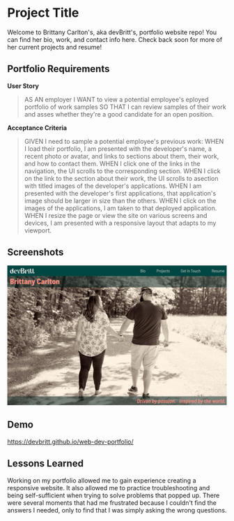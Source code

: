 
# Project Title

Welcome to Brittany Carlton's, aka devBritt's, portfolio website repo! You can find her bio, work, and contact info here. Check back soon for more of her current projects and resume!
## Portfolio Requirements

**User Story**
> AS AN employer
> I WANT to view a potential employee's eployed portfolio of work samples
> SO THAT I can review samples of their work and asses whether they're a good candidate for an open position.

**Acceptance Criteria**
> GIVEN I need to sample a potential employee's previous work:
> WHEN I load their portfolio, I am presented with the developer's name, a recent photo or avatar, and links to sections about them, their work, and how to contact them.
> WHEN I click one of the links in the navigation, the UI scrolls to the corresponding section.
> WHEN I click on the link to the section about their work, the UI scrolls to asection with titled images of the developer's applications.
> WHEN I am presented with the developer's first applications, that application's image should be larger in size than the others.
> WHEN I click on the images of the applications, I am taken to that deployed application.
> WHEN I resize the page or view the site on various screens and devices, I am presented with a responsive layout that adapts to my viewport.
## Screenshots

![App Screenshot](./assets/images/screenshot.jpg)


## Demo

https://devbritt.github.io/web-dev-portfolio/
## Lessons Learned

Working on my portfolio allowed me to gain experience creating a responsive website.
It also allowed me to practice troubleshooting and being self-sufficient when trying to solve problems that popped up.
There were several moments that had me frustrated because I couldn't find the answers I needed, only to find that I was simply asking the wrong questions.
